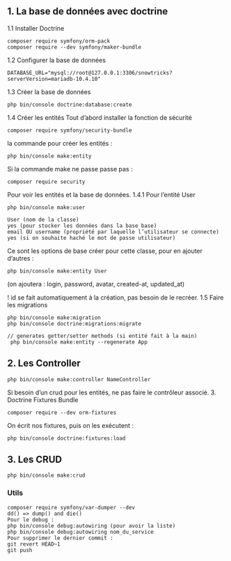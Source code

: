 ## 1. La base de données avec doctrine
1.1 Installer Doctrine
```shell
composer require symfony/orm-pack
composer require --dev symfony/maker-bundle
```
1.2 Configurer la base de données
```shell
DATABASE_URL="mysql://root@127.0.0.1:3306/snowtricks?serverVersion=mariadb-10.4.10"
```
1.3 Créer la base de données
```shell
php bin/console doctrine:database:create
```
1.4 Créer les entités
Tout d’abord installer la fonction de sécurité
```shell
composer require symfony/security-bundle
```
la commande pour créer les entités :
```shell
php bin/console make:entity
```
Si la commande make ne passe passe pas :
```shell
composer require security
```
Pour voir les entités et la base de données.
1.4.1 Pour l’entité User 
```shell
php bin/console make:user
```
```shell
User (nom de la classe)
yes (pour stocker les données dans la base base)
email OU username (propriété par laquelle l’utilisateur se connecte)
yes (si on souhaite haché le mot de passe utilisateur)
```
Ce sont les options de base créer pour cette classe, pour en ajouter d’autres :
```shell
php bin/console make:entity User
```
(on ajoutera : login, password, avatar, created-at, updated_at)

! id se fait automatiquement à la création, pas besoin de le recréer.
1.5 Faire les migrations
```shell
php bin/console make:migration
php bin/console doctrine:migrations:migrate
```
```shell
// generates getter/setter methods (si entité fait à la main)
 php bin/console make:entity --regenerate App
```

## 2. Les Controller
```shell
php bin/console make:controller NameController
```
Si besoin d’un crud pour les entités, ne pas faire le contrôleur associé.
3. Doctrine Fixtures Bundle
```shell
composer require --dev orm-fixtures
```
On écrit nos fixtures, puis on les exécutent : 
```shell
php bin/console doctrine:fixtures:load
```

## 3. Les CRUD
```shell
php bin/console make:crud
```

### Utils
```shell
composer require symfony/var-dumper --dev
dd() => dump() and die()
Pour le debug :
php bin/console debug:autowiring (pour avoir la liste) 
php bin/console debug:autowiring nom_du_service
Pour supprimer le dernier commit :
git revert HEAD~1
git push
```
